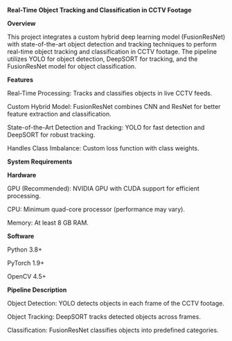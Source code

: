 **Real-Time Object Tracking and Classification in CCTV Footage**

**Overview**

This project integrates a custom hybrid deep learning model (FusionResNet) with state-of-the-art object detection and tracking techniques to perform real-time object tracking and classification in CCTV footage. The pipeline utilizes YOLO for object detection, DeepSORT for tracking, and the FusionResNet model for object classification.

**Features**

Real-Time Processing: Tracks and classifies objects in live CCTV feeds.

Custom Hybrid Model: FusionResNet combines CNN and ResNet for better feature extraction and classification.

State-of-the-Art Detection and Tracking: YOLO for fast detection and DeepSORT for robust tracking.

Handles Class Imbalance: Custom loss function with class weights.

**System Requirements**

**Hardware**

GPU (Recommended): NVIDIA GPU with CUDA support for efficient processing.

CPU: Minimum quad-core processor (performance may vary).

Memory: At least 8 GB RAM.

**Software**

Python 3.8+

PyTorch 1.9+

OpenCV 4.5+

**Pipeline Description**

Object Detection: YOLO detects objects in each frame of the CCTV footage.

Object Tracking: DeepSORT tracks detected objects across frames.

Classification: FusionResNet classifies objects into predefined categories.
